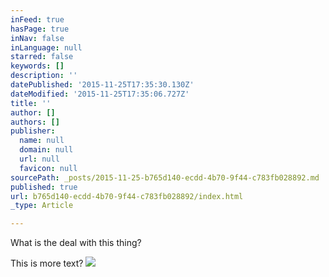 ```yaml
---
inFeed: true
hasPage: true
inNav: false
inLanguage: null
starred: false
keywords: []
description: ''
datePublished: '2015-11-25T17:35:30.130Z'
dateModified: '2015-11-25T17:35:06.727Z'
title: ''
author: []
authors: []
publisher:
  name: null
  domain: null
  url: null
  favicon: null
sourcePath: _posts/2015-11-25-b765d140-ecdd-4b70-9f44-c783fb028892.md
published: true
url: b765d140-ecdd-4b70-9f44-c783fb028892/index.html
_type: Article

---
```

What is the deal with this thing?

This is more text?
![](https://the-grid-user-content.s3-us-west-2.amazonaws.com/c770cb2a-e881-499c-9552-72d3f5457776.jpg)